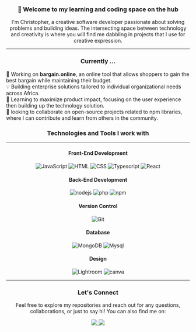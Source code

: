 <div align="center">
  
### 👋 Welcome to my learning and coding space on the hub

I'm Christopher, a creative software developer passionate about solving problems and building ideas. The intersecting space between technology and creativity is where you will find me dabbling in projects that I use for creative expression. 

* * *

### Currently ...

<div align="start">
🔭 Working on <b>bargain.online</b>, an online tool that allows shoppers to gain the best bargain while maintaining their budget. <br/>
💡 Building enterprise solutions tailored to individual organizational needs across Africa.<br/>
🌱 Learning to maximize product impact, focusing on the user experience then building up the technology solution.<br/>
👯 looking to collaborate on open-source projects related to npm libraries, where I can contribute and learn from others in the community.<br/>
</div>

### Technologies and Tools I work with 

* * *

#### Front-End Development 

![JavaScript](https://img.shields.io/badge/JavaScript-323330?style=for-the-badge&logo=javascript&logoColor=F7DF1E)
![HTML](https://img.shields.io/badge/HTML5-E34F26?style=for-the-badge&logo=html5&logoColor=white)
![CSS](https://img.shields.io/badge/CSS3-1572B6?style=for-the-badge&logo=css3&logoColor=white)
![Typescript](https://img.shields.io/badge/TypeScript-007ACC?style=for-the-badge&logo=typescript&logoColor=white)
![React](https://img.shields.io/badge/React-20232A?style=for-the-badge&logo=react&logoColor=61DAFB)


#### Back-End Development 

![nodejs](https://img.shields.io/badge/Node%20js-339933?style=for-the-badge&logo=nodedotjs&logoColor=white)
![php](https://img.shields.io/badge/PHP-777BB4?style=for-the-badge&logo=php&logoColor=white)
![npm](https://img.shields.io/badge/npm-CB3837?style=for-the-badge&logo=npm&logoColor=white)

#### Version Control

![Git](https://img.shields.io/badge/Git-F05032?style=for-the-badge&logo=git&logoColor=white)


#### Database

![MongoDB](https://img.shields.io/badge/MongoDB-4EA94B?style=for-the-badge&logo=mongodb&logoColor=white)
![Mysql](https://img.shields.io/badge/MySQL-005C84?style=for-the-badge&logo=mysql&logoColor=white)

#### Design

![Lightroom](https://img.shields.io/badge/Adobe%20Lightroom-31A8FF?style=for-the-badge&logo=Adobe%20Lightroom&logoColor=white)
![canva](https://img.shields.io/badge/Canva-%2300C4CC.svg?&style=for-the-badge&logo=Canva&logoColor=white)


* * *


### Let's Connect

Feel free to explore my repositories and reach out for any questions, collaborations, or just to say hi! You can also find me on:

<p align="center">
<a href="https://www.linkedin.com/in/cmaduka/"><img src="https://img.shields.io/badge/LinkedIn-0077B5?style=for-the-badge&logo=linkedin&logoColor=white"/> </a>
<a href="https://twitter.com/itzmaduks"><img src="https://img.shields.io/badge/Twitter-1DA1F2?style=for-the-badge&logo=twitter&logoColor=white"/> </a>
</p>

</div>
<!--
**Itzmadukz/itzmadukz** is a ✨ _special_ ✨ repository because its `README.md` (this file) appears on your GitHub profile.

Here are some ideas to get you started:

- 🔭 I’m currently working on ...
- 🌱 I’m currently learning ...
- 👯 I’m looking to collaborate on ...
- 🤔 I’m looking for help with ...
- 💬 Ask me about ...
- 📫 How to reach me: ...
- 😄 Pronouns: ...
- ⚡ Fun fact: ...
-->
